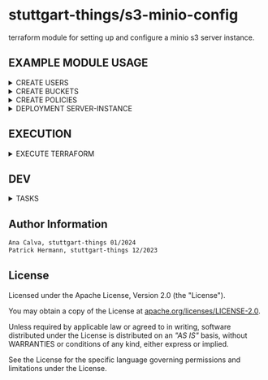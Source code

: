 # stuttgart-things/s3-minio-config

terraform module for setting up and configure a minio s3 server instance.

## EXAMPLE MODULE USAGE

<details><summary>CREATE USERS</summary>

```hcl
# CALL MODULE - main.tf
module "s3-minio-config" {
  source         = "github.com/stuttgart-things/s3-minio-config" # OR LOCAL E.G. "../s3-minio-config"
  minio_user     = var.minio_user
  minio_server   = var.minio_server
  minio_password = var.minio_password
  minio_region   = var.minio_region
  minio_ssl      = true
  users          = var.users
}

variable "minio_region" {
  description = "Default MINIO region"
  default     = "eu-central-1"
}

variable "minio_server" {
  description = "Default MINIO host and port"
}

variable "minio_user" {
  description = "MINIO user"
}

variable "minio_password" {
  description = "MINIO password"
}

variable "users" {
  description = "A list of new users"
}

output "user_minio_user" {
    value = module.s3-minio-config.user_minio_user
}

output "minio_user_secret" {
    value = module.s3-minio-config.minio_user_secret
}

output "minio_user_status" {
    value = module.s3-minio-config.minio_user_status
}

```


```hcl
# VARIABLES -tfvars
minio_server   = "artifacts.app.4sthings.tiab.ssc.sva.de:443"
users = [
  {
    name = "patrick"
    secret = null               # Randomly generated secret key
    policy = null               # No policy is attatched
  },
  {
    name = "hermann"
    secret = "thepassword"
    policy = "readwrite"
  }
]
minio_user = "<USER>"
minio_password = "<PASSWORD>"

```

</details>

<details><summary>CREATE BUCKETS</summary>

```hcl
# CALL MODULE - main.tf
module "s3-minio-config" {
  source         = "github.com/stuttgart-things/s3-minio-config"
  minio_user     = var.minio_user
  minio_server   = var.minio_server
  minio_password = var.minio_password
  minio_region   = var.minio_region
  minio_ssl      = true
  buckets        = var.buckets
}

variable "minio_region" {
  description = "Default MINIO region"
  default     = "eu-central-1"
}

variable "minio_server" {
  description = "Default MINIO host and port"
}

variable "minio_user" {
  description = "MINIO user"
}

variable "minio_password" {
  description = "MINIO password"
}

variable "buckets" {
  description = "A list of buckets"
}

```
```hcl
# VARIABLES -tfvars
minio_server   = "artifacts.app.4sthings.tiab.ssc.sva.de:443"
buckets = [
  {
    name = "data"
    acl  = "public"
  },
  {
    name = "backup"
    acl  = "public"
  }
]
minio_user = "<USER>"
minio_password = "<PASSWORD>"

```

</details>

<details><summary>CREATE POLICIES</summary>

```hcl
# CALL MODULE - main.tf
module "s3-minio-config" {
  source         = "github.com/stuttgart-things/s3-minio-config"
  minio_user     = var.minio_user
  minio_server   = var.minio_server
  minio_password = var.minio_password
  minio_region   = var.minio_region
  minio_ssl      = true
  new_policy     = var.new_policy
}

variable "minio_region" {
  description = "Default MINIO region"
}

variable "minio_server" {
  description = "Default MINIO host and port"
}

variable "minio_user" {
  description = "MINIO user"
}

variable "minio_password" {
  description = "MINIO password"
}

variable "new_policy" {
  description = "Policy for creation"
}

```

```hcl
# VARIABLES -tfvars
minio_server   = "artifacts.app.4sthings.tiab.ssc.sva.de:443"
new_policy = [
    {
        name = "test_policy_1"
        policy = <<EOF
{
    "Version": "2012-10-17",
    "Statement": [
       {
          "Effect": "Allow",
          "Action": [
             "s3:ListAllMyBuckets"
          ],
          "Resource": [
             "arn:aws:s3:::*"
          ]
       }
    ]
 }
        EOF
    },
]
minio_user = "<USER>"
minio_password = "<PASSWORD>"
```

```hcl
# VARIABLES -tfvars
minio_server   = "artifacts.app.4sthings.tiab.ssc.sva.de:443"
minio_user = "<USER>"
minio_password = "<PASSWORD>"

enable_deployment = true

namespace = "minio"
deployment_name = "minio-deployment"

ingress_hostname_api = "artifacts"
ingress_hostname_console = "artifacts-console"
ingress_domain = "app.4sthings.tiab.ssc.sva.de"
cluster_issuer = "cluster-issuer-approle"

enable_storage = true
storage_class = ""
```

</details>

<details><summary>DEPLOYMENT SERVER-INSTANCE</summary>

```hcl
# CALL MODULE - main.tf
module "s3-minio-config" {
  source                   = "github.com/stuttgart-things/s3-minio-config"
  enable_deployment        = true
  kube_config              = "/home/sthings/.kube/labda-dev7"
  namespace                = "minio"
  minio_region             = "eu-central-1"
  minio_ssl                = true
  minio_image_tag          = "13.3.3"
  enable_storage           = true
  helm_chart_version       = "13.3.3"
  ingress_hostname_api     = "artifacts"
  ingress_hostname_console = "artifacts-console"
  ingress_domain           = "dev7.4sthings.tiab.ssc.sva.de"
  minio_user               = "admin"
  minio_password           = "superSecret"
  ingress_class            = "nginx"
}
```

To create api and console certificates for the deployment include the following variables:

```hcl
# CALL MODULE - main.tf
module "s3-minio-config" {
...
cluster_issuer = "cluster-issuer-approle"
create_cert = true
...
}
```

</details>

## EXECUTION

<details><summary>EXECUTE TERRAFORM</summary>

```bash
export TF_VAR_minio_user="<ACCESS-ID>"
export TF_VAR_minio_password="<SECRET-ACCESS-ID>"

terraform init
terraform validate
terraform plan
terraform apply
```

</details>

## DEV

<details><summary>TASKS</summary>

```bash
task: Available tasks for this project:

* branch:       Create branch from main
* commit:       Commit + push code into branch
* pr:           Create pull request into main
```

</details>

## Author Information

```bash
Ana Calva, stuttgart-things 01/2024
Patrick Hermann, stuttgart-things 12/2023
```

## License

Licensed under the Apache License, Version 2.0 (the "License").

You may obtain a copy of the License at [apache.org/licenses/LICENSE-2.0](http://www.apache.org/licenses/LICENSE-2.0).

Unless required by applicable law or agreed to in writing, software distributed under the License is distributed on an _"AS IS"_ basis, without WARRANTIES or conditions of any kind, either express or implied.

See the License for the specific language governing permissions and limitations under the License.
